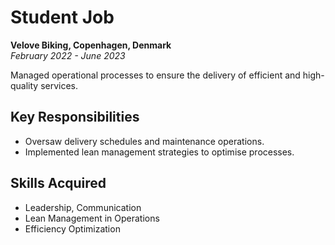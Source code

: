 # Student Job  
**Velove Biking, Copenhagen, Denmark**  
*February 2022 - June 2023*

Managed operational processes to ensure the delivery of efficient and high-quality services.  

## Key Responsibilities
- Oversaw delivery schedules and maintenance operations.  
- Implemented lean management strategies to optimise processes.

## Skills Acquired
- Leadership, Communication  
- Lean Management in Operations  
- Efficiency Optimization  
